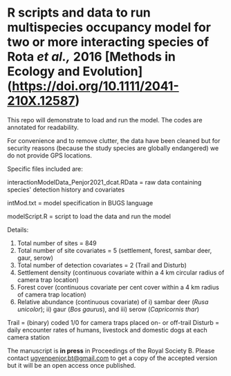 # R scripts and data to run multispecies occupancy model for two or more interacting species of Rota *et al.,* 2016 [Methods in Ecology and Evolution] (https://doi.org/10.1111/2041-210X.12587)

This repo will demonstrate to load and run the model. The codes are annotated for readability.

For convenience and to remove clutter, the data have been cleaned but for security reasons (because the study species are globally endangered) we do not provide GPS locations. 

Specific files included are:

interactionModelData_Penjor2021_dcat.RData = raw data containing species' detection history and covariates

intMod.txt = model specification in BUGS language

modelScript.R = script to load the data and run the model

Details: 

1. Total number of sites = 849
2. Total number of site covariates = 5 (settlement, forest, sambar deer, gaur, serow)
3. Total number of detection covariates = 2 (Trail and Disturb)
4. Settlement density (continuous covariate within a 4 km circular radius of camera trap location)
5. Forest cover (continuous covariate per cent cover within a 4 km radius of camera trap location)
6. Relative abundance (continuous covariate) of i) sambar deer (*Rusa unicolor*); ii) gaur (*Bos gaurus*), and iii) serow (*Capricornis thar*)

Trail = (binary) coded 1/0 for camera traps placed on- or off-trail
Disturb = daily encounter rates of humans, livestock and domestic dogs at each camera station

The manuscript is **in press** in Proceedings of the Royal Society B. Please contact ugyenpenjor.bt@gmail.com to get a copy of the accepted version but it will be an open access once published.
